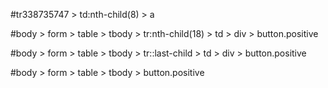 #tr338735747 > td:nth-child(8) > a


#body > form > table > tbody > tr:nth-child(18) > td > div > button.positive

#body > form > table > tbody > tr::last-child > td > div > button.positive

#body > form > table > tbody > button.positive